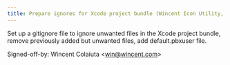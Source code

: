 ```yaml
---
title: Prepare ignores for Xcode project bundle (Wincent Icon Utility, fc0fe2c)
---
```


Set up a gitignore file to ignore unwanted files in the Xcode project bundle, remove previously added but unwanted files, add default.pbxuser file.

Signed-off-by: Wincent Colaiuta &lt;win@wincent.com&gt;
